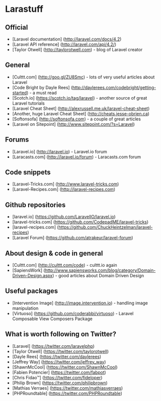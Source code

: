 # Larastuff

## Official
- [Laravel documentation] (http://laravel.com/docs/4.2)
- [Laravel API reference] (http://laravel.com/api/4.2/)
- [Taylor Otwell] (http://taylorotwell.com) - blog of Laravel creator

## General
- [Culttt.com] (http://goo.gl/ZU8Smc) - lots of very useful articles about Laravel
- [Code Bright by Dayle Rees] (http://daylerees.com/codebright/getting-started) - a must read
- [Scotch.io] (https://scotch.io/tag/laravel) - another source of great Laravel tutorials
- [Laravel Cheat Sheet] (http://alexrussell.me.uk/laravel-cheat-sheet)
- [Another, huge Laravel Cheat Sheet] (http://cheats.jesse-obrien.ca)
- [Softonsofa] (http://softonsofa.com) - a couple of great articles
- [Laravel on Sitepoint] (http://www.sitepoint.com/?s=Laravel)

## Forums
- [Laravel.io] (http://laravel.io) - Laravel.io forum
- [Laracasts.com] (http://laravel.io/forum) - Laracasts.com forum

## Code snippets
- [Laravel-Tricks.com] (http://www.laravel-tricks.com)
- [Laravel-Recipes.com] (http://laravel-recipes.com)

## Github repositories
- [laravel.io] (https://github.com/LaravelIO/laravel.io)
- [laravel-tricks.com] (https://github.com/CodepadME/laravel-tricks)
- [laravel-recipes.com] (https://github.com/ChuckHeintzelman/laravel-recipes)
- [Laravel Forum] (https://github.com/atrakeur/laravel-forum)

## About design & code in general
- [Culttt.com] (http://culttt.com/code) - culttt.io again
- [SapiensWork] (http://www.sapiensworks.com/blog/category/Domain-Driven-Design.aspx) - good articles about Domain Driven Design

## Useful packages
- [Intervention Image] (http://image.intervention.io) - handling image manipulation
- [Virtuoso] (https://github.com/coderabbi/virtuoso) - Laravel Composable View Composers Package

## What is worth following on Twitter?
- [Laravel] (https://twitter.com/laravelphp)
- [Taylor Otwell] (https://twitter.com/taylorotwell)
- [Dayle Rees] (https://twitter.com/daylerees)
- [Jeffrey Way] (https://twitter.com/jeffrey_way)
- [ShawnMcCool] (https://twitter.com/ShawnMcCool)
- [Fabien Potencier] (https://twitter.com/fabpot)
- [Chris Fidao™] (https://twitter.com/fideloper)
- [Philip Brown] (https://twitter.com/philipbrown)
- [Mathias Verraes] (https://twitter.com/mathiasverraes)
- [PHPRoundtable] (https://twitter.com/PHPRoundtable)
